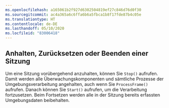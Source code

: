 ```yaml
---
ms.openlocfilehash: a165061b2f927d6302504819ef27c846d76d0f30
ms.sourcegitcommit: ac4a365a6c6ffa6b6a5fbca1b8f17fde87b4c05e
ms.translationtype: HT
ms.contentlocale: de-DE
ms.lasthandoff: 05/10/2020
ms.locfileid: "83006418"
---
```

## <a name="pause-reset-or-stop-the-session"></a>Anhalten, Zurücksetzen oder Beenden einer Sitzung

Um eine Sitzung vorübergehend anzuhalten, können Sie `Stop()` aufrufen. Damit werden alle Überwachungskomponenten und sämtliche Prozesse der Umgebungsverarbeitung angehalten, auch wenn Sie `ProcessFrame()` aufrufen. Danach können Sie `Start()` aufrufen, um die Verarbeitung fortzusetzen. Beim Fortsetzen werden alle in der Sitzung bereits erfassten Umgebungsdaten beibehalten.
